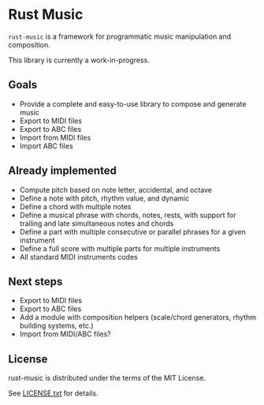 # Rust Music

`rust-music` is a framework for programmatic music manipulation and composition.

This library is currently a work-in-progress.

## Goals

* Provide a complete and easy-to-use library to compose and generate music
* Export to MIDI files
* Export to ABC files
* Import from MIDI files
* Import ABC files

## Already implemented

* Compute pitch based on note letter, accidental, and octave
* Define a note with pitch, rhythm value, and dynamic
* Define a chord with multiple notes
* Define a musical phrase with chords, notes, rests, with support for trailing and 
late simultaneous notes and chords
* Define a part with multiple consecutive or parallel phrases for a given instrument
* Define a full score with multiple parts for multiple instruments
* All standard MIDI instruments codes

## Next steps

* Export to MIDI files
* Export to ABC files
* Add a module with composition helpers (scale/chord generators, rhythm building systems, etc.)
* Import from MIDI/ABC files?

## License

rust-music is distributed under the terms of the MIT License.

See [LICENSE.txt](LICENSE.txt) for details.
